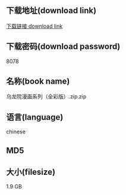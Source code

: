 ## 下载地址(download link)
[下载链接 download link](https://tutu365.netlify.app/?s=%E4%B9%8C%E9%BE%99%E9%99%A2%E6%BC%AB%E7%94%BB%E7%B3%BB%E5%88%97%EF%BC%88%E5%85%A8%E5%BD%A9%E7%89%88%EF%BC%89.zip)

## 下载密码(download password)
8078

## 名称(book name)
乌龙院漫画系列（全彩版）.zip.zip

## 语言(language)
chinese

## MD5


## 大小(filesize)
1.9 GB
